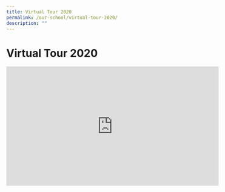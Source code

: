 ```yaml
---
title: Virtual Tour 2020
permalink: /our-school/virtual-tour-2020/
description: ""
---
```


# Virtual Tour 2020

<iframe width="560" height="315" src="https://www.youtube.com/embed/rmkpdxvJl3c" title="YouTube video player" frameborder="0" allow="accelerometer; autoplay; clipboard-write; encrypted-media; gyroscope; picture-in-picture" allowfullscreen></iframe>